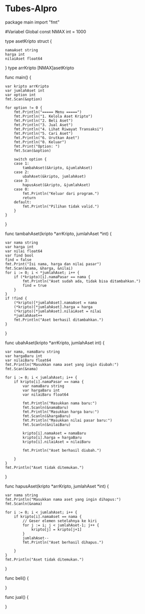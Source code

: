 # Tubes-Alpro
package main
import "fmt"

#Variabel Global
const NMAX int = 1000

type asetKripto struct { 

	namaAset string
	harga int
	nilaiAset float64
}
type arrKripto [NMAX]asetKripto

func main() {

	var kripto arrKripto
	var jumlahAset int
	var option int
	fmt.Scan(&option)
 
	for option != 0 {
		fmt.Println("===== Menu =====")
        fmt.Println("1. Kelola Aset Kripto")
        fmt.Println("2. Beli Aset")
        fmt.Println("3. Jual Aset")
        fmt.Println("4. Lihat Riwayat Transaksi")
        fmt.Println("5. Cari Aset")
        fmt.Println("6. Urutkan Aset")
        fmt.Println("0. Keluar")
        fmt.Print("Option: ")
		fmt.Scan(&option)
		
		switch option {
		case 1:
			tambahAset(&kripto, &jumlahAset)
		case 2:
			ubahAset(&kripto, jumlahAset)
		case 3:
			hapusAset(&kripto, &jumlahAset)
		case 0:
			fmt.Println("Keluar dari program.")
			return
		default:
			fmt.Println("Pilihan tidak valid.")
		}
	}
}

func tambahAset(kripto *arrKripto, jumlahAset *int) {

	var nama string
	var harga int
	var nilai float64
	var find bool
	find = false 
	fmt.Print("Isi nama, harga dan nilai pasar")
	fmt.Scan(&nama, &harga, &nilai)
	for i := 0; i < *jumlahAset; i++ {
		if (*kripto)[i].namaPasar == nama {
			fmt.Println("Aset sudah ada, tidak bisa ditambahkan.")
			find = true
		}
	}
	if !find {
		(*kripto)[*jumlahAset].namaAset = nama
		(*kripto)[*jumlahAset].harga = harga
		(*kripto)[*jumlahAset].nilaiAset = nilai
		*jumlahAset++
		fmt.Println("Aset berhasil ditambahkan.")
	}
}

func ubahAset(kripto *arrKripto, jumlahAset int) {

	var nama, namaBaru string
	var hargaBaru int
	var nilaiBaru float64
	fmt.Println("Masukkan nama aset yang ingin diubah:")
	fmt.Scan(&nama)

	for i := 0; i < jumlahAset; i++ {
		if kripto[i].namaPasar == nama {
			var namaBaru string
			var hargaBaru int
			var nilaiBaru float64

			fmt.Println("Masukkan nama baru:")
			fmt.Scanln(&namaBaru)
			fmt.Println("Masukkan harga baru:")
			fmt.Scanln(&hargaBaru)
			fmt.Println("Masukkan nilai pasar baru:")
			fmt.Scanln(&nilaiBaru)

			kripto[i].namaAset = namaBaru
			kripto[i].harga = hargaBaru
			kripto[i].nilaiAset = nilaiBaru

			fmt.Println("Aset berhasil diubah.")
			
		}
	}
	fmt.Println("Aset tidak ditemukan.")
}

func hapusAset(kripto *arrKripto, jumlahAset *int) {

	var nama string
	fmt.Println("Masukkan nama aset yang ingin dihapus:")
	fmt.Scanln(&nama)

	for i := 0; i < jumlahAset; i++ {
		if kripto[i].namaAset == nama {
			// Geser elemen setelahnya ke kiri
			for j := i; j < jumlahAset-1; j++ {
				kripto[j] = kripto[j+1]
			}
			jumlahAset--
			fmt.Println("Aset berhasil dihapus.")
			
		}
	}
	fmt.Println("Aset tidak ditemukan.")
}

func beli() {
	
}

func jual() {
	
}
